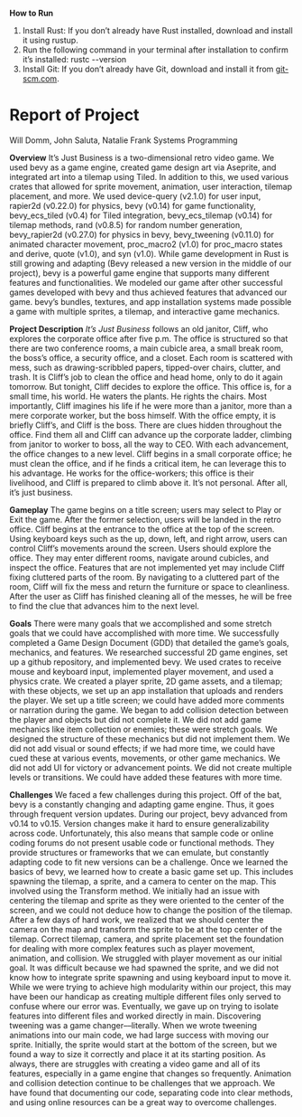 **How to Run**
1. Install Rust: If you don’t already have Rust installed, download and install it using rustup.
2. Run the following command in your terminal after installation to confirm it’s installed:
   rustc --version
3. Install Git: If you don’t already have Git, download and install it from [git-scm.com](url).

# Report of Project

Will Domm, John Saluta, Natalie Frank
Systems Programming

**Overview**
	It’s Just Business is a two-dimensional retro video game. We used bevy as a game engine, created game design art via Aseprite, and integrated art into a tilemap using Tiled. In addition to this, we used various crates that allowed for sprite movement, animation, user interaction, tilemap placement, and more. We used device-query (v2.1.0) for user input, rapier2d (v0.22.0) for physics, bevy (v0.14) for game functionality, bevy_ecs_tiled (v0.4) for Tiled integration, bevy_ecs_tilemap (v0.14) for tilemap methods, rand (v0.8.5) for random number generation, bevy_rapier2d (v0.27.0) for physics in bevy, bevy_tweening (v0.11.0) for animated character movement, proc_macro2 (v1.0) for proc_macro states and derive, quote (v1.0), and syn (v1.0). While game development in Rust is still growing and adapting (Bevy released a new version in the middle of our project), bevy is a powerful game engine that supports many different features and functionalities. We modeled our game after other successful games developed with bevy and thus achieved features that advanced our game. bevy’s bundles, textures, and app installation systems made possible a game with multiple sprites, a tilemap, and interactive game mechanics.

**Project Description**
	_It’s Just Business_ follows an old janitor, Cliff, who explores the corporate office after five p.m. The office is structured so that there are two conference rooms, a main cubicle area, a small break room, the boss’s office, a security office, and a closet. Each room is scattered with mess, such as drawing-scribbled papers, tipped-over chairs, clutter, and trash. It is Cliff’s job to clean the office and head home, only to do it again tomorrow.
	But tonight, Cliff decides to explore the office. This office is, for a small time, his world. He waters the plants. He rights the chairs. Most importantly, Cliff imagines his life if he were more than a janitor, more than a mere corporate worker, but the boss himself. With the office empty, it is briefly Cliff’s, and Cliff is the boss. 
	There are clues hidden throughout the office. Find them all and Cliff can advance up the corporate ladder, climbing from janitor to worker to boss, all the way to CEO. With each advancement, the office changes to a new level. Cliff begins in a small corporate office; he must clean the office, and if he finds a critical item, he can leverage this to his advantage. He works for the office-workers; this office is their livelihood, and Cliff is prepared to climb above it. It’s not personal. After all, it’s just business.

 **Gameplay**
 	The game begins on a title screen; users may select to Play or Exit the game. After the former selection, users will be landed in the retro office. Cliff begins at the entrance to the office at the top of the screen. Using keyboard keys such as the up, down, left, and right arrow, users can control Cliff’s movements around the screen. Users should explore the office. They may enter different rooms, navigate around cubicles, and inspect the office. 
	Features that are not implemented yet may include Cliff fixing cluttered parts of the room. By navigating to a cluttered part of the room, Cliff will fix the mess and return the furniture or space to cleanliness. After the user as Cliff has finished cleaning all of the messes, he will be free to find the clue that advances him to the next level.

**Goals**
	There were many goals that we accomplished and some stretch goals that we could have accomplished with more time.
	We successfully completed a Game Design Document (GDD) that detailed the game’s goals, mechanics, and features. We researched successful 2D game engines, set up a github repository, and implemented bevy. We used crates to receive mouse and keyboard input, implemented player movement, and used a physics crate. We created a player sprite, 2D game assets, and a tilemap; with these objects, we set up an app installation that uploads and renders the player. We set up a title screen; we could have added more comments or narration during the game.
	We began to add collision detection between the player and objects but did not complete it. We did not add game mechanics like item collection or enemies; these were stretch goals. We designed the structure of these mechanics but did not implement them. We did not add visual or sound effects; if we had more time, we could have cued these at various events, movements, or other game mechanics. We did not add UI for victory or advancement points. We did not create multiple levels or transitions. We could have added these features with more time.

**Challenges**
	We faced a few challenges during this project. Off of the bat, bevy is a constantly changing and adapting game engine. Thus, it goes through frequent version updates. During our project, bevy advanced from v0.14 to v0.15. Version changes make it hard to ensure generalizability across code. Unfortunately, this also means that sample code or online coding forums do not present usable code or functional methods. They provide structures or frameworks that we can emulate, but constantly adapting code to fit new versions can be a challenge.
	Once we learned the basics of bevy, we learned how to create a basic game set up. This includes spawning the tilemap, a sprite, and a camera to center on the map. This involved using the Transform method. We initially had an issue with centering the tilemap and sprite as they were oriented to the center of the screen, and we could not deduce how to change the position of the tilemap. After a few days of hard work, we realized that we should center the camera on the map and transform the sprite to be at the top center of the tilemap. 
	Correct tilemap, camera, and sprite placement set the foundation for dealing with more complex features such as player movement, animation, and collision. We struggled with player movement as our initial goal. It was difficult because we had spawned the sprite, and we did not know how to integrate sprite spawning and using keyboard input to move it. While we were trying to achieve high modularity within our project, this may have been our handicap as creating multiple different files only served to confuse where our error was. Eventually, we gave up on trying to isolate features into different files and worked directly in main.
	Discovering tweening was a game changer––literally. When we wrote tweening animations into our main code, we had large success with moving our sprite. Initially, the sprite would start at the bottom of the screen, but we found a way to size it correctly and place it at its starting position.
	As always, there are struggles with creating a video game and all of its features, especially in a game engine that changes so frequently. Animation and collision detection continue to be challenges that we approach. We have found that documenting our code, separating code into clear methods, and using online resources can be a great way to overcome challenges.
